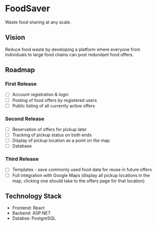 # FoodSaver

Waste food sharing at any scale.

## Vision

Reduce food waste by developing a platform where everyone from individuals to large food chains can post redundant food offers.

## Roadmap

### First Release

- [ ] Account registration & login
- [ ] Posting of food offers by registered users
- [ ] Public listing of all currently active offers

### Second Release

- [ ] Reservation of offers for pickup later
- [ ] Tracking of pickup status on both ends
- [ ] Display of pickup location as a point on the map
- [ ] Database

### Third Release

- [ ] Templates - save commonly used food data for reuse in future offers
- [ ] Full integration with Google Maps (display all pickup locations in the map, clicking one should take to the offers page for that location)

## Technology Stack

- Frontend: React
- Backend: ASP.NET
- Databse: PostgreSQL